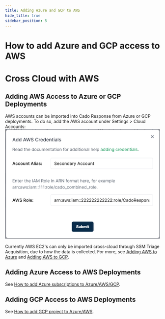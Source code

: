 ```yaml
---
title: Adding Azure and GCP to AWS
hide_title: true
sidebar_position: 5
---
```


# How to add Azure and GCP access to AWS
# Cross Cloud with AWS

## Adding AWS Access to Azure or GCP Deployments
AWS accounts can be imported into Cado Response from Azure or GCP deployments.
To do so, add the AWS account under Settings > Cloud Accounts:
![Add Role](/img/add-role.png)

Currently AWS EC2's can only be imported cross-cloud through SSM Triage Acquisition, due to how the data is collected.
For more, see [Adding AWS to Azure](/cado-response/deploy/azure/adding-aws-gcp) and [Adding AWS to GCP](/cado-response/deploy/gcp/adding-azure-gcp).

## Adding Azure Access to AWS Deployments
See [How to add Azure subscriptions to Azure/AWS/GCP](/cado-response/deploy/cross/adding-azure).

## Adding GCP Access to AWS Deployments
See [How to add GCP project to Azure/AWS](/cado-response/deploy/cross/adding-gcp).

